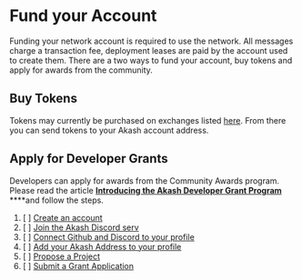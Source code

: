 # Fund your Account

Funding your network account is required to use the network. All messages charge a transaction fee, deployment leases are paid by the account used to create them. There are a two ways to fund your account, buy tokens and apply for awards from the community.

## Buy Tokens

Tokens may currently be purchased on exchanges listed [here](https://akash.network/token). From there you can send tokens to your Akash account address.

## Apply for Developer Grants

Developers can apply for awards from the  Community Awards program. Please read the article [**Introducing the Akash Developer Grant Program**](https://forum.akash.network/t/how-to-apply-for-developer-grants/) ****and follow the steps.

1. [ ] [Create an account](https://forum.akash.network/login)
2. [ ] [Join the Akash Discord serv](https://discord.gg/uJ7NWdF4hn)
3. [ ] [Connect Github and Discord to your profile](https://forum.akash.network/u/colo/preferences/account)
4. [ ] [Add your Akash Address to your profile](https://forum.akash.network/my/preferences/profile)
5. [ ] [Propose a Project](https://forum.akash.network/c/grants/new/)
6. [ ] [Submit a Grant Application](https://forum.akash.network/c/grants/apply/)

